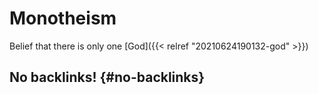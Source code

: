 # Monotheism


Belief that there is only one [God]({{< relref "20210624190132-god" >}})


## No backlinks! {#no-backlinks}

